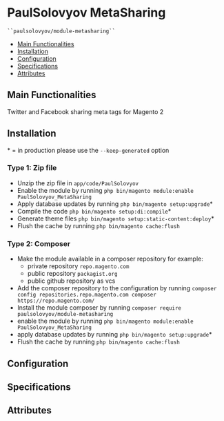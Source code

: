 # PaulSolovyov MetaSharing

    ``paulsolovyov/module-metasharing``

 - [Main Functionalities](#markdown-header-main-functionalities)
 - [Installation](#markdown-header-installation)
 - [Configuration](#markdown-header-configuration)
 - [Specifications](#markdown-header-specifications)
 - [Attributes](#markdown-header-attributes)


## Main Functionalities
Twitter and Facebook sharing meta tags for Magento 2

## Installation
\* = in production please use the `--keep-generated` option

### Type 1: Zip file

 - Unzip the zip file in `app/code/PaulSolovyov`
 - Enable the module by running `php bin/magento module:enable PaulSolovyov_MetaSharing`
 - Apply database updates by running `php bin/magento setup:upgrade`\*
 - Compile the code `php bin/magento setup:di:compile`\*
 - Generate theme files `php bin/magento setup:static-content:deploy`\*
 - Flush the cache by running `php bin/magento cache:flush`

### Type 2: Composer

 - Make the module available in a composer repository for example:
    - private repository `repo.magento.com`
    - public repository `packagist.org`
    - public github repository as vcs
 - Add the composer repository to the configuration by running `composer config repositories.repo.magento.com composer https://repo.magento.com/`
 - Install the module composer by running `composer require paulsolovyov/module-metasharing`
 - enable the module by running `php bin/magento module:enable PaulSolovyov_MetaSharing`
 - apply database updates by running `php bin/magento setup:upgrade`\*
 - Flush the cache by running `php bin/magento cache:flush`


## Configuration




## Specifications




## Attributes



